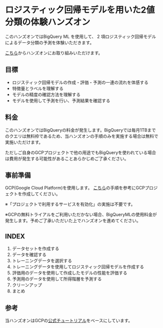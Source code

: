 # ロジスティック回帰モデルを用いた2値分類の体験ハンズオン

このハンズオンではBigQuery ML を使用して、 2 項ロジスティック回帰モデルによるデータ分類の予測を体験いただきます。

[こちら](https://koizumittn.github.io/handson-for-begineers/bqml/logistic_regression/)からハンズオンにお取り組みいただけます。

## 目標
- ロジスティック回帰モデルの作成・評価・予測の一連の流れを体感する
- 特徴量とラベルを理解する
- モデルの精度の確認方法を理解する
- モデルを使用して予測を行い、予測結果を確認する

## 料金
このハンズオンではBigQueryの料金が発生します。BigQueryでは毎月1TBまでのクエリは無料枠であるため、当ハンズオンの手順のみを実施する場合は無料で実施いただけます。

ただしご自身のGCPプロジェクトで他の用途でもBigQueryを使われている場合は費用が発生する可能性があることあらかじめご了承ください。

## 事前準備
GCP(Google Cloud Platform)を使用します。 [こちら](https://www.apps-gcp.com/gcp-startup/)の手順を参考にGCPプロジェクトを作成してください。

※「プロジェクトで利用するサービスを有効化」の実施は不要です。

※GCPの無料トライアルをご利用いただかない場合、BigQueryMLの使用料金が発生します。予めご了承いただいた上でハンズオンを進めてください。

## INDEX
1. データセットを作成する
2. データを確認する
3. トレーニングデータを選択する
4. トレーニングデータを使用してロジスティック回帰モデルを作成する
5. 評価用のデータを使用して作成したモデルの性能を評価する
6. 予測用のデータを使用して所得階層を予測する
7. クリーンアップ
8. まとめ

## 参考
当ハンズオンはGCPの[公式チュートリアル](https://cloud.google.com/bigquery-ml/docs/logistic-regression-prediction?hl=ja)をベースにしています。